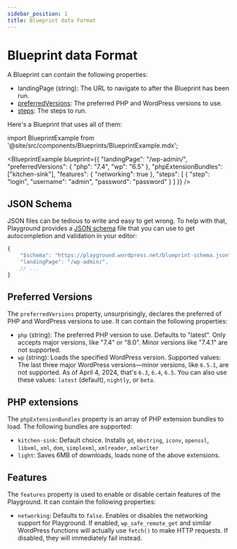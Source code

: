 ```yaml
---
sidebar_position: 1
title: Blueprint data Format
---
```


# Blueprint data Format

A Blueprint can contain the following properties:

-   landingPage (string): The URL to navigate to after the Blueprint has been run.
-   [preferredVersions](#preferred-versions): The preferred PHP and WordPress versions to use.
-   [steps](./05-steps.md): The steps to run.

Here's a Blueprint that uses all of them:

import BlueprintExample from '@site/src/components/Blueprints/BlueprintExample.mdx';

<BlueprintExample blueprint={{
	"landingPage": "/wp-admin/",
	"preferredVersions": {
		"php": "7.4",
		"wp": "6.5"
	},
	"phpExtensionBundles": ["kitchen-sink"],
	"features": {
		"networking": true
	},
	"steps": [
		{
			"step": "login",
			"username": "admin",
			"password": "password"
		}
	]
}} />

## JSON Schema

JSON files can be tedious to write and easy to get wrong. To help with that, Playground provides a [JSON schema](https://playground.wordpress.net/blueprint-schema.json) file that you can use to get autocompletion and validation in your editor:

```js
{
	"$schema": "https://playground.wordpress.net/blueprint-schema.json",
	"landingPage": "/wp-admin/",
	// ...
}
```

## Preferred Versions

The `preferredVersions` property, unsurprisingly, declares the preferred of PHP and WordPress versions to use. It can contain the following properties:

-   `php` (string): The preferred PHP version to use. Defaults to "latest". Only accepts major versions, like "7.4" or "8.0". Minor versions like "7.4.1" are not supported.
-   `wp` (string): Loads the specified WordPress version. Supported values: The last three major WordPress versions—minor versions, like `6.5.1`, are not supported. As of April 4, 2024, that's `6.3`, `6.4`, `6.5`. You can also use these values: `latest` (default), `nightly`, or `beta`.

## PHP extensions

The `phpExtensionBundles` property is an array of PHP extension bundles to load. The following bundles are supported:

-   `kitchen-sink`: Default choice. Installs `gd`, `mbstring`, `iconv`, `openssl`, `libxml`, `xml`, `dom`, `simplexml`, `xmlreader`, `xmlwriter`
-   `light`: Saves 6MB of downloads, loads none of the above extensions.

## Features

The `features` property is used to enable or disable certain features of the Playground. It can contain the following properties:

-   `networking`: Defaults to `false`. Enables or disables the networking support for Playground. If enabled, `wp_safe_remote_get` and similar WordPress functions will actually use `fetch()` to make HTTP requests. If disabled, they will immediately fail instead.
